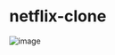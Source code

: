 # netflix-clone
![image](https://user-images.githubusercontent.com/83301588/233727378-6fdda071-dfb8-4632-8adc-ebc3a767c0ba.png)
